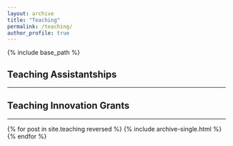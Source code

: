 ```yaml
---
layout: archive
title: "Teaching"
permalink: /teaching/
author_profile: true
---
```


{% include base_path %}
## Teaching Assistantships
---

## Teaching Innovation Grants
---
{% for post in site.teaching reversed %}
  {% include archive-single.html %}{% endfor %}

